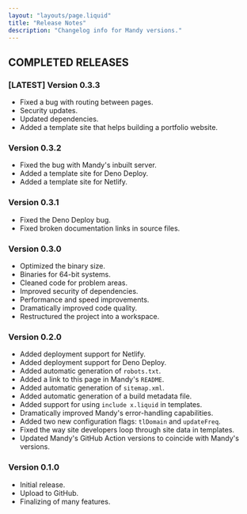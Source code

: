 ```yaml
---
layout: "layouts/page.liquid"
title: "Release Notes"
description: "Changelog info for Mandy versions."
---
```


## COMPLETED RELEASES

### [LATEST] Version 0.3.3

- Fixed a bug with routing between pages.
- Security updates.
- Updated dependencies.
- Added a template site that helps building a portfolio website.

### Version 0.3.2

- Fixed the bug with Mandy's inbuilt server.
- Added a template site for Deno Deploy.
- Added a template site for Netlify.

### Version 0.3.1

- Fixed the Deno Deploy bug.
- Fixed broken documentation links in source files.

### Version 0.3.0

- Optimized the binary size.
- Binaries for 64-bit systems.
- Cleaned code for problem areas.
- Improved security of dependencies.
- Performance and speed improvements.
- Dramatically improved code quality.
- Restructured the project into a workspace.

### Version 0.2.0

- Added deployment support for Netlify.
- Added deployment support for Deno Deploy.
- Added automatic generation of `robots.txt`.
- Added a link to this page in Mandy's `README`.
- Added automatic generation of `sitemap.xml`.
- Added automatic generation of a build metadata file.
- Added support for using `include x.liquid` in templates.
- Dramatically improved Mandy's error-handling capabilities.
- Added two new configuration flags: `tlDomain` and `updateFreq`.
- Fixed the way site developers loop through site data in templates.
- Updated Mandy's GitHub Action versions to coincide with Mandy's versions.

### Version 0.1.0

- Initial release.
- Upload to GitHub.
- Finalizing of many features.